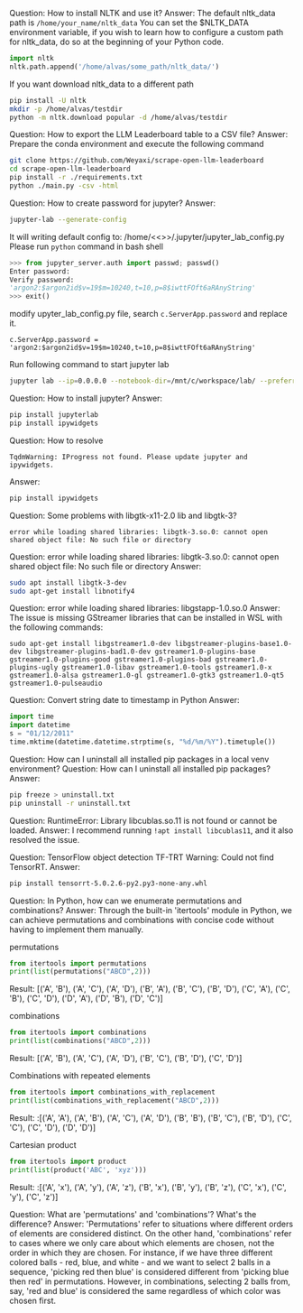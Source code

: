 Question: How to install NLTK and use it?
Answer: The default nltk_data path is `/home/your_name/nltk_data`
You can set the $NLTK_DATA environment variable, 
if you wish to learn how to configure a custom path for nltk_data, 
do so at the beginning of your Python code.
```python
import nltk
nltk.path.append('/home/alvas/some_path/nltk_data/')
```

If you want download nltk_data to a different path
```bash
pip install -U nltk
mkdir -p /home/alvas/testdir
python -m nltk.download popular -d /home/alvas/testdir
```

Question: How to export the LLM Leaderboard table to a CSV file?
Answer: Prepare the conda environment and execute the following command
```bash
git clone https://github.com/Weyaxi/scrape-open-llm-leaderboard
cd scrape-open-llm-leaderboard
pip install -r ./requirements.txt
python ./main.py -csv -html
```

Question: How to create password for jupyter?
Answer: 
```bash
jupyter-lab --generate-config
```
It will writing default config to: /home/<<<your login name>>>/.jupyter/jupyter_lab_config.py
Please run `python` command in bash shell
```python
>>> from jupyter_server.auth import passwd; passwd()
Enter password:
Verify password:
'argon2:$argon2id$v=19$m=10240,t=10,p=8$iwttFOft6aRAnyString'
>>> exit()
```
modify upyter_lab_config.py file, search `c.ServerApp.password` and replace it.
```
c.ServerApp.password = 'argon2:$argon2id$v=19$m=10240,t=10,p=8$iwttFOft6aRAnyString'
```
Run following command to start jupyter lab
```bash
jupyter lab --ip=0.0.0.0 --notebook-dir=/mnt/c/workspace/lab/ --preferred-dir /mnt/c/workspace/lab/
```

Question: How to install jupyter?
Answer:
```bash
pip install jupyterlab
pip install ipywidgets
```

Question: How to resolve 
```
TqdmWarning: IProgress not found. Please update jupyter and ipywidgets.
```
Answer:
```bash
pip install ipywidgets
```

Question: Some problems with libgtk-x11-2.0 lib and libgtk-3?
```
error while loading shared libraries: libgtk-3.so.0: cannot open shared object file: No such file or directory
```
Question: error while loading shared libraries: libgtk-3.so.0: cannot open shared object file: No such file or directory
Answer:
```bash
sudo apt install libgtk-3-dev
sudo apt-get install libnotify4
```

Question: error while loading shared libraries: libgstapp-1.0.so.0
Answer:
The issue is missing GStreamer libraries that can be installed in WSL with the following commands:
```
sudo apt-get install libgstreamer1.0-dev libgstreamer-plugins-base1.0-dev libgstreamer-plugins-bad1.0-dev gstreamer1.0-plugins-base gstreamer1.0-plugins-good gstreamer1.0-plugins-bad gstreamer1.0-plugins-ugly gstreamer1.0-libav gstreamer1.0-tools gstreamer1.0-x gstreamer1.0-alsa gstreamer1.0-gl gstreamer1.0-gtk3 gstreamer1.0-qt5 gstreamer1.0-pulseaudio
```


Question: Convert string date to timestamp in Python
Answer:
```python
import time
import datetime
s = "01/12/2011"
time.mktime(datetime.datetime.strptime(s, "%d/%m/%Y").timetuple())
```


Question: How can I uninstall all installed pip packages in a local venv environment?
Question: How can I uninstall all installed pip packages?
Answer:
```bash
pip freeze > uninstall.txt
pip uninstall -r uninstall.txt
```

Question: RuntimeError: Library libcublas.so.11 is not found or cannot be loaded.
Answer: I recommend running `!apt install libcublas11`, and it also resolved the issue.

Question: TensorFlow object detection TF-TRT Warning: Could not find TensorRT.
Answer:
```bash
pip install tensorrt-5.0.2.6-py2.py3-none-any.whl 
```

Question: In Python, how can we enumerate permutations and combinations? 
Answer: Through the built-in 'itertools' module in Python, we can achieve permutations and combinations with concise code without having to implement them manually.

permutations
```python
from itertools import permutations
print(list(permutations("ABCD",2)))
```
Result: [('A', 'B'), ('A', 'C'), ('A', 'D'), ('B', 'A'), ('B', 'C'), ('B', 'D'), ('C', 'A'), ('C', 'B'), ('C', 'D'), ('D', 'A'), ('D', 'B'), ('D', 'C')]

combinations
```python
from itertools import combinations
print(list(combinations("ABCD",2)))
```
Result: [('A', 'B'), ('A', 'C'), ('A', 'D'), ('B', 'C'), ('B', 'D'), ('C', 'D')]

Combinations with repeated elements
```python
from itertools import combinations_with_replacement
print(list(combinations_with_replacement("ABCD",2)))
```
Result: :[('A', 'A'), ('A', 'B'), ('A', 'C'), ('A', 'D'), ('B', 'B'), ('B', 'C'), ('B', 'D'), ('C', 'C'), ('C', 'D'), ('D', 'D')]

Cartesian product
```python
from itertools import product
print(list(product('ABC', 'xyz')))
```
Result: :[('A', 'x'), ('A', 'y'), ('A', 'z'), ('B', 'x'), ('B', 'y'), ('B', 'z'), ('C', 'x'), ('C', 'y'), ('C', 'z')]

Question: What are 'permutations' and 'combinations'? What's the difference?
Answer: 'Permutations' refer to situations where different orders of elements are considered distinct. On the other hand, 'combinations' refer to cases where we only care about which elements are chosen, not the order in which they are chosen.
For instance, if we have three different colored balls - red, blue, and white - and we want to select 2 balls in a sequence, 'picking red then blue' is considered different from 'picking blue then red' in permutations. However, in combinations, selecting 2 balls from, say, 'red and blue' is considered the same regardless of which color was chosen first.


